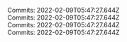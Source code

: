 Commits: 2022-02-09T05:47:27.644Z
<br>
Commits: 2022-02-09T05:47:27.644Z
<br>
Commits: 2022-02-09T05:47:27.644Z
<br>
Commits: 2022-02-09T05:47:27.644Z
<br>
